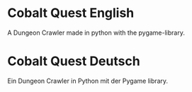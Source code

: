 # Cobalt Quest English

A Dungeon Crawler made in python with the pygame-library.


# Cobalt Quest Deutsch

Ein Dungeon Crawler in Python mit der Pygame library.
